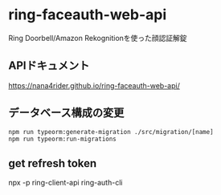 # ring-faceauth-web-api

Ring Doorbell/Amazon Rekognitionを使った顔認証解錠

## APIドキュメント

https://nana4rider.github.io/ring-faceauth-web-api/

## データベース構成の変更
```
npm run typeorm:generate-migration ./src/migration/[name]
npm run typeorm:run-migrations
```

## get refresh token
npx -p ring-client-api ring-auth-cli

